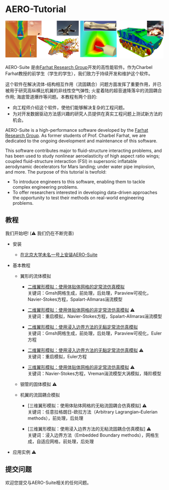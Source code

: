 # AERO-Tutorial

<img src="Figs/AERO.png" width="800" />


AERO-Suite 是由[Farhat Research Group](https://web.stanford.edu/group/frg/)开发的高性能软件。作为Charbel Farhat教授的前学生（学生的学生），我们致力于持续开发和维护这个软件。

这个软件在解决流体-结构相互作用（流固耦合）问题方面发挥了重要作用，并已被用于研究高纵横比机翼的非线性空气弹性; 火星着陆的超音速降落伞的流固耦合作用; 海底管道爆炸等问题。本教程有两个目的:
* 向工程师介绍这个软件，使他们能够解决复杂的工程问题。
* 为对开发数据驱动方法感兴趣的研究人员提供在真实工程问题上测试新方法的机会。



AERO-Suite is a high-performance software developed by the [Farhat Research Group](https://web.stanford.edu/group/frg/). As former students of Prof. Charbel Farhat, we are dedicated to the ongoing development and maintenance of this software.


This software contributes major to fluid-structure interacting problems, and has been used to study nonlinear aeroelasticity of high aspect ratio wings; coupled fluid-structure interaction (FSI) in supersonic inflatable aerodynamic decelerators for Mars landing; under water pipe implosion, and more. The purpose of this tutorial is twofold:
* To introduce engineers to this software, enabling them to tackle complex engineering problems.
* To offer researchers interested in developing data-driven approaches the opportunity to test their methods on real-world engineering problems.



## 教程
我们开始吧! (⚠️ 我们仍在不断完善)

* 安装
    * [在北京大学未名一号上安装AERO-Suite](Install/Install_PKU.ipynb)

* 基本教程
    * 翼形的流体模拟
        * [二维翼形模拟：使用体贴体网格的定常流仿真模拟](NACA/ALE/simulations/case1/NACA_ALE_CASE1_STEADY_README.ipynb)  
        关键词：Gmsh网格生成，前处理，后处理，Paraview可视化，Navier-Stokes方程，Spalart-Allmaras湍流模型
            
        * [二维翼形模拟：使用体贴体网格的非定常流仿真模拟](NACA/ALE/simulations/case1/NACA_ALE_CASE1_FORCED_README.ipynb) ⚠️  
        关键词：重启模拟，Navier-Stokes方程，Spalart-Allmaras湍流模型
        
        * [二维翼形模拟：使用浸入边界方法的无黏定常流仿真模拟](NACA/EBM/simulations/case1/NACA_EBM_CASE1_STEADY_README.ipynb)  
        关键词：Gmsh网格生成，前处理，后处理，Paraview可视化，Euler方程
        
        * [二维翼形模拟：使用浸入边界方法的无黏定常流仿真模拟](NACA/EBM/simulations/case1/NACA_EBM_CASE1_FORCED_README.ipynb) ⚠️  
        关键词：重启模拟，Euler方程
        
        * [三维翼形模拟：使用体贴体网格的非定常流仿真模拟](NACA3D/ALE/simulations/case1/NACA_ALE_CASE1_UNSTEADY_README.ipynb) ⚠️  
        关键词：Navier-Stokes方程，Vreman湍流模型大涡模拟，降阶模型
        
    * 钢管的固体模拟 ⚠️
  
        
    * 机翼的流固耦合模拟    
        * [三维翼形模拟：使用体贴体网格的无粘流固耦合仿真模拟] ⚠️  
        关键词：任意拉格朗日-欧拉方法（Arbitrary Lagrangian–Eulerian methods），前处理，后处理
        
        * [三维翼形模拟：使用浸入边界方法的无粘流固耦合仿真模拟] ⚠️  
        关键词：浸入边界方法（Embedded Boundary methods），网格生成，自适应网格，前处理，后处理
   
* 应用实例 ⚠️
        
        
## 提交问题
欢迎您提交与AERO-Suite相关的任何问题。 
